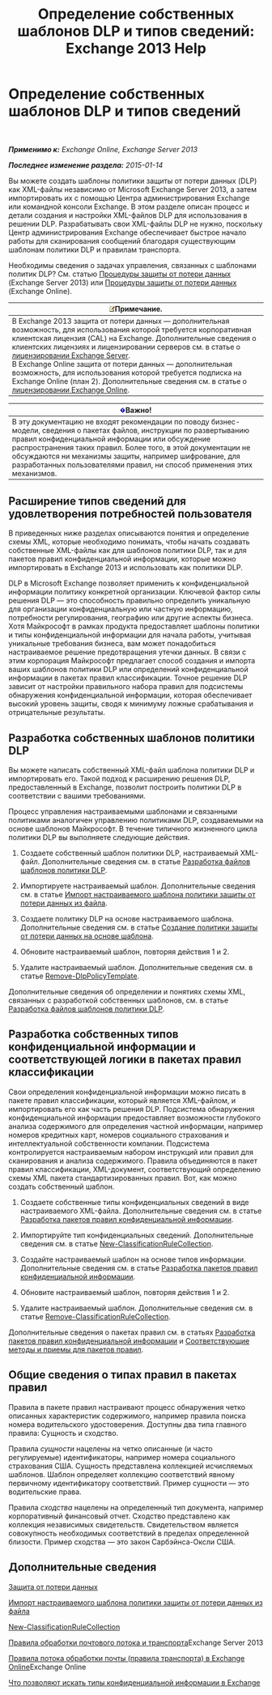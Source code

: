 ﻿---
title: 'Определение собственных шаблонов DLP и типов сведений: Exchange 2013 Help'
TOCTitle: Определение собственных шаблонов DLP и типов сведений
ms:assetid: f4622dba-3347-4758-b4a2-f01b043c908c
ms:mtpsurl: https://technet.microsoft.com/ru-ru/library/JJ674310(v=EXCHG.150)
ms:contentKeyID: 50489518
ms.date: 04/30/2018
mtps_version: v=EXCHG.150
ms.translationtype: HT
---

# Определение собственных шаблонов DLP и типов сведений

 

_**Применимо к:** Exchange Online, Exchange Server 2013_

_**Последнее изменение раздела:** 2015-01-14_

Вы можете создать шаблоны политики защиты от потери данных (DLP) как XML-файлы независимо от Microsoft Exchange Server 2013, а затем импортировать их с помощью Центра администрирования Exchange или командной консоли Exchange. В этом разделе описан процесс и детали создания и настройки XML-файлов DLP для использования в решении DLP. Разрабатывать свои XML-файлы DLP не нужно, поскольку Центр администрирования Exchange обеспечивает быстрое начало работы для сканирования сообщений благодаря существующим шаблонам политики DLP и правилам транспорта.

Необходимы сведения о задачах управления, связанных с шаблонами политик DLP? См. статью [Процедуры защиты от потери данных](dlp-procedures-exchange-2013-help.md) (Exchange Server 2013) или [Процедуры защиты от потери данных](https://technet.microsoft.com/ru-ru/library/jj938003\(v=exchg.150\)) (Exchange Online).

<table>
<thead>
<tr class="header">
<th><img src="images/JJ126620.note(EXCHG.150).gif" title="Примечание" alt="Примечание" />Примечание.</th>
</tr>
</thead>
<tbody>
<tr class="odd">
<td>В Exchange 2013 защита от потери данных — дополнительная возможность, для использования которой требуется корпоративная клиентская лицензия (CAL) на Exchange. Дополнительные сведения о клиентских лицензиях и лицензировании серверов см. в статье о <a href="https://go.microsoft.com/fwlink/p/?linkid=237292">лицензировании Exchange Server</a>.<br />
В Exchange Online защита от потери данных — дополнительная возможность, для использования которой требуется подписка на Exchange Online (план 2). Дополнительные сведения см. в статье о <a href="https://go.microsoft.com/fwlink/p/?linkid=286154">лицензировании Exchange Online</a>.</td>
</tr>
</tbody>
</table>


<table>
<thead>
<tr class="header">
<th><img src="images/Dd876857.important(EXCHG.150).gif" title="Важно" alt="Важно" />Важно!</th>
</tr>
</thead>
<tbody>
<tr class="odd">
<td>В эту документацию не входят рекомендации по поводу бизнес-модели, сведения о пакетах файлов, инструкции по развертыванию правил конфиденциальной информации или обсуждение распространения таких правил. Более того, в этой документации не обсуждаются ни механизмы защиты, например шифрование, для разработанных пользователями правил, ни способ применения этих механизмов.</td>
</tr>
</tbody>
</table>


## Расширение типов сведений для удовлетворения потребностей пользователя

В приведенных ниже разделах описываются понятия и определение схемы XML, которые необходимо понимать, чтобы начать создавать собственные XML-файлы как для шаблонов политики DLP, так и для пакетов правил конфиденциальной информации, которые можно импортировать в Exchange 2013 и использовать как политики DLP.

DLP в Microsoft Exchange позволяет применить к конфиденциальной информации политику конкретной организации. Ключевой фактор силы решения DLP — это способность правильно определить уникальную для организации конфиденциальную или частную информацию, потребности регулирования, географию или другие аспекты бизнеса. Хотя Майкрософт в рамках продукта предоставляет шаблоны политики и типы конфиденциальной информации для начала работы, учитывая уникальные требования бизнеса, вам может понадобиться настраиваемое решение предотвращения утечки данных. В связи с этим корпорация Майкрософт предлагает способ создания и импорта ваших шаблонов политики DLP или определений конфиденциальной информации в пакетах правил классификации. Точное решение DLP зависит от настройки правильного набора правил для подсистемы обнаружения конфиденциальной информации, которая обеспечивает высокий уровень защиты, сводя к минимуму ложные срабатывания и отрицательные результаты.

## Разработка собственных шаблонов политики DLP

Вы можете написать собственный XML-файл шаблона политики DLP и импортировать его. Такой подход к расширению решения DLP, предоставленный в Exchange, позволит построить политики DLP в соответствии с вашими требованиями.

Процесс управления настраиваемыми шаблонами и связанными политиками аналогичен управлению политиками DLP, создаваемыми на основе шаблонов Майкрософт. В течение типичного жизненного цикла политики DLP вы выполняете следующие действия.

1.  Создаете собственный шаблон политики DLP, настраиваемый XML-файл. Дополнительные сведения см. в статье [Разработка файлов шаблонов политики DLP](xml-rule-schema-and-rule-structure-guide-for-dlp-policy-files.md).

2.  Импортируете настраиваемый шаблон. Дополнительные сведения см. в статье [Импорт настраиваемого шаблона политики защиты от потери данных из файла](import-a-custom-dlp-policy-template-from-a-file-exchange-2013-help.md).

3.  Создаете политику DLP на основе настраиваемого шаблона. Дополнительные сведения см. в статье [Создание политики защиты от потери данных на основе шаблона](how-to-new-dlp-data-loss-prevention-policy-template.md).

4.  Обновите настраиваемый шаблон, повторяя действия 1 и 2.

5.  Удалите настраиваемый шаблон. Дополнительные сведения см. в статье [Remove-DlpPolicyTemplate](https://technet.microsoft.com/ru-ru/library/jj215739\(v=exchg.150\)).

Дополнительные сведения об определении и понятиях схемы XML, связанных с разработкой собственных шаблонов, см. в статье [Разработка файлов шаблонов политики DLP](xml-rule-schema-and-rule-structure-guide-for-dlp-policy-files.md).

## Разработка собственных типов конфиденциальной информации и соответствующей логики в пакетах правил классификации

Свои определения конфиденциальной информации можно писать в пакете правил классификации, который является XML-файлом, и импортировать его как часть решения DLP. Подсистема обнаружения конфиденциальной информации предоставляет возможности глубокого анализа содержимого для определения частной информации, например номеров кредитных карт, номеров социального страхования и интеллектуальной собственности компании. Подсистема контролируется настраиваемым набором инструкций или правил для сканирования и анализа содержимого. Правила объединяются в пакет правил классификации, XML-документ, соответствующий определению схемы XML пакета стандартизированных правил. Вот, как можно создать собственный шаблон.

1.  Создаете собственные типы конфиденциальных сведений в виде настраиваемого XML-файла. Дополнительные сведения см. в статье [Разработка пакетов правил конфиденциальной информации](technical-description-of-xml-schema-for-dlp-rule-packages.md).

2.  Импортируйте тип конфиденциальных сведений. Дополнительные сведения см. в статье [New-ClassificationRuleCollection](https://technet.microsoft.com/ru-ru/library/jj218619\(v=exchg.150\)).

3.  Создайте настраиваемый шаблон на основе типов информации. Дополнительные сведения см. в статье [Разработка пакетов правил конфиденциальной информации](technical-description-of-xml-schema-for-dlp-rule-packages.md).

4.  Обновите настраиваемый шаблон, повторяя действия 1 и 2.

5.  Удалите настраиваемый шаблон. Дополнительные сведения см. в статье [Remove-ClassificationRuleCollection](https://technet.microsoft.com/ru-ru/library/jj218670\(v=exchg.150\)).

Дополнительные сведения о пакетах правил см. в статьях [Разработка пакетов правил конфиденциальной информации](technical-description-of-xml-schema-for-dlp-rule-packages.md) и [Соответствующие методы и приемы для пакетов правил](technical-description-of-xsd-rule-matching-for-dlp-rule-packages.md).

## Общие сведения о типах правил в пакетах правил

Правила в пакете правил настраивают процесс обнаружения четко описанных характеристик содержимого, например правила поиска номера водительского удостоверения. Доступны два типа главного правила: Сущность и сходство.

Правила *сущности* нацелены на четко описанные (и часто регулируемые) идентификаторы, например номера социального страхования США. Сущность представлена коллекцией исчисляемых шаблонов. Шаблон определяет коллекцию соответствий явному первичному идентификатору соответствий. Пример сущности — это водительские права.

Правила *сходства* нацелены на определенный тип документа, например корпоративный финансовый отчет. Сходство представлено как коллекция независимых свидетельств. Свидетельством является совокупность необходимых соответствий в пределах определенной близости. Пример сходства — это закон Сарбэйнса-Оксли США.

## Дополнительные сведения

[Защита от потери данных](technical-overview-of-dlp-data-loss-prevention-in-exchange.md)

[Импорт настраиваемого шаблона политики защиты от потери данных из файла](import-a-custom-dlp-policy-template-from-a-file-exchange-2013-help.md)

[New-ClassificationRuleCollection](https://technet.microsoft.com/ru-ru/library/jj218619\(v=exchg.150\))

[Правила обработки почтового потока и транспорта](mail-flow-rules-transport-rules-in-exchange-2013-exchange-2013-help.md)Exchange Server 2013

[Правила потока обработки почты (правила транспорта) в Exchange Online](https://technet.microsoft.com/ru-ru/library/jj919238\(v=exchg.150\))Exchange Online

[Что позволяют искать типы конфиденциальной информации в Exchange](what-the-sensitive-information-types-in-exchange-look-for-exchange-online-help.md)

